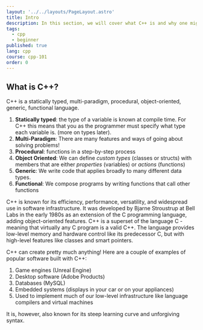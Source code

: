 ```yaml
---
layout: '../../layouts/PageLayout.astro'
title: Intro
description: In this section, we will cover what C++ is and why one might use it.
tags:
  - cpp
  - beginner
published: true
lang: cpp
course: cpp-101
order: 0
---
```

<base target="_blank">

## What is C++?
C++ is a statically typed, multi-paradigm, procedural, object-oriented, generic, functional language.

1. **Statically typed**: the type of a variable is known at compile time. For C++ this means that you as the programmer must specify what type each variable is. (more on types later).
2. **Multi-Paradigm**: There are many features and ways of going about solving problems!
3. **Procedural**: functions in a step-by-step process
4. **Object Oriented**: We can define _custom types_ (classes or structs) with members that are either _properties_ (variables) or _actions_ (functions)
5. **Generic**: We write code that applies broadly to many different data types.
6. **Functional**: We compose programs by writing functions that call other functions

C++ is known for its efficiency, performance, versatility, and widespread use in software infrastructure. It was developed by Bjarne Stroustrup at Bell Labs in the early 1980s as an extension of the C programming language, adding object-oriented features. C++ is a superset of the language C - meaning that virtually any C program is a valid C++. The language provides low-level memory and hardware control like its predecessor C, but with high-level features like classes and smart pointers.

C++ can create pretty much anything! Here are a couple of examples of popular software built with C++:
  1. Game engines (Unreal Engine)
  2. Desktop software (Adobe Products)
  3. Databases (MySQL)
  4. Embedded systems (displays in your car or on your appliances)
  5. Used to implement much of our low-level infrastructure like language compilers and virtual machines

It is, however, also known for its steep learning curve and unforgiving syntax.
